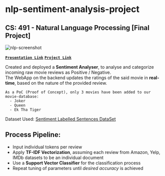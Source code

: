 # nlp-sentiment-analysis-project

## CS: 491 - Natural Language Processing [Final Project]

![nlp-screenshot](https://user-images.githubusercontent.com/30521594/127209660-77aadceb-9487-4342-a6e5-411d5fe4eeee.png)

[**`Presentation Link`**](https://docs.google.com/presentation/d/15bnM_Julzz9BB9RG3rLGYdzpCSR8XyrgbjFsFnjaELk/edit?usp=sharing)
[**`Project Link`**](https://nlp-review-analyser.herokuapp.com) <br>

Created and deployed a **Sentiment Analyser**, to analyse and categorize incoming raw movie reviews as Positive / Negative. <br>
The WebApp on the backend updates the ratings of the said movie in **real-time**, based on the nature of the provided review. 

```
As a PoC (Proof of Concept), only 3 movies have been added to our movie-database:
  - Joker
  - Queen
  - Ek Tha Tiger
```

Dataset Used: [Sentiment Labelled Sentences DataSet](https://archive.ics.uci.edu/ml/datasets/Sentiment+Labelled+Sentences)

## Process Pipeline:

- Input individual tokens per review
- Apply **TF-IDF Vectorization**, assuming each review from Amazon, Yelp, IMDb datasets to be an individual document
- Use a **Support Vector Classifier** for the classification process
- Repeat tuning of parameters until *desired accuracy* is achieved
